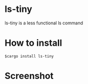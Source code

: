# ls-tiny
ls-tiny is a less functional ls command

# How to install

`$cargo install ls-tiny`

# Screenshot

